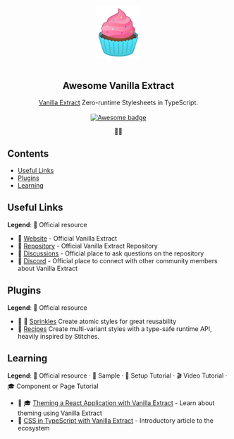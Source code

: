 <p align="center">
  <br />
  <img width="100" src="./assets/vanilla-extract-logo.svg" alt="Tailwind CSS logo">
  <br />
  <br />
</p>

<h2 align="center">Awesome Vanilla Extract</h2>

<p align="center">
  <a href="https://vanilla-extract.style/">Vanilla Extract</a> Zero-runtime Stylesheets in TypeScript.
  <br />
  <br />
  <a href="https://github.com/sindresorhus/awesome">
    <img src="https://cdn.rawgit.com/sindresorhus/awesome/d7305f38d29fed78fa85652e3a63e154dd8e8829/media/badge.svg" alt="Awesome badge">
  </a>
  <br />
  <p align="center">🧁🍨</p>
</p>

## Contents

- [Useful Links](#useful-links)
- [Plugins](#plugins)
- [Learning](#learning)

## Useful Links
**Legend**: 🧁 Official resource
- 🧁 [Website](https://vanilla-extract.style/) - Official Vanilla Extract
- 🧁 [Repository](https://github.com/seek-oss/vanilla-extract) - Official Vanilla Extract Repository
- 🧁 [Discussions](https://github.com/seek-oss/vanilla-extract/discussions) - Official place to ask questions on the repository
- 🧁 [Discord](https://discord.gg/6nCfPwwz6w) - Official place to connect with other community members about Vanilla Extract

## Plugins
**Legend**: 🧁 Official resource
- 🧁 🍨 [Sprinkles](https://vanilla-extract.style/documentation/sprinkles-api/) Create atomic styles for great reusability
- 🧁 [Recipes](https://vanilla-extract.style/documentation/recipes-api/) Create multi-variant styles with a type-safe runtime API, heavily inspired by Stitches.

## Learning
**Legend**: 🧁 Official resource · 🍰 Sample · 🥣 Setup Tutorial · 🎬 Video Tutorial · 🎓 Component or Page Tutorial

- 🥣 🎓 [Theming a React Application with Vanilla Extract](https://formidable.com/blog/2021/vanilla-extract/) - Learn about theming using Vanilla Extract
- 🥣 [CSS in TypeScript with Vanilla Extract](https://css-tricks.com/css-in-typescript-with-vanilla-extract/) - Introductory article to the ecosystem
